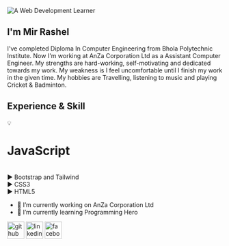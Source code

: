 
![A Web Development Learner](https://media-exp1.licdn.com/dms/image/C4D16AQESzZNOleRU2g/profile-displaybackgroundimage-shrink_200_800/0/1625767062553?e=1632960000&v=beta&t=X4fuZvICsTOMxw1kR664mDdRjq5B8FtssVnRr0MKCPo)
## I'm Mir Rashel 

I've completed Diploma In Computer Engineering from Bhola Polytechnic Institute.  Now I'm working at AnZa Corporation Ltd as a Assistant Computer Engineer. My strengths are hard-working, self-motivating and dedicated towards my work. My weakness is I feel uncomfortable until I finish my work in the given time. My hobbies are Travelling, listening to music and playing Cricket & Badminton.

## Experience & Skill
💡 <h1>JavaScript</h1> <br>
▶ Bootstrap and Tailwind <br>
▶ CSS3 <br>
▶ HTML5

- 🔭 I’m currently working on AnZa Corporation Ltd 
- 🌱 I’m currently learning Programming Hero 


[<img src='https://cdn.jsdelivr.net/npm/simple-icons@3.0.1/icons/github.svg' alt='github' height='40'>](https://github.com/rashel68)  [<img src='https://cdn.jsdelivr.net/npm/simple-icons@3.0.1/icons/linkedin.svg' alt='linkedin' height='40'>](https://www.linkedin.com/in/md-rashel-341068/)  [<img src='https://cdn.jsdelivr.net/npm/simple-icons@3.0.1/icons/facebook.svg' alt='facebook' height='40'>](https://www.facebook.com/rashel341068)  

